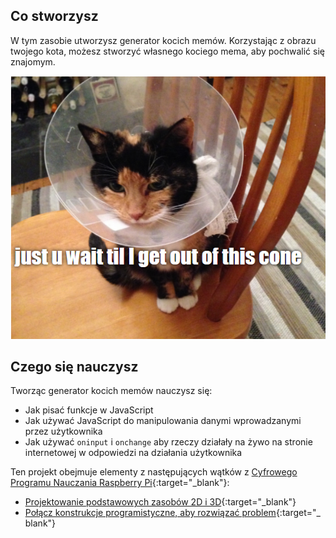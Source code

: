## Co stworzysz

W tym zasobie utworzysz generator kocich memów. Korzystając z obrazu twojego kota, możesz stworzyć własnego kociego mema, aby pochwalić się znajomym.

![Przykład mema](images/example-meme.png)

## Czego się nauczysz

Tworząc generator kocich memów nauczysz się:

- Jak pisać funkcje w JavaScript
- Jak używać JavaScript do manipulowania danymi wprowadzanymi przez użytkownika
- Jak używać `oninput` i `onchange` aby rzeczy działały na żywo na stronie internetowej w odpowiedzi na działania użytkownika

Ten projekt obejmuje elementy z następujących wątków z [Cyfrowego Programu Nauczania Raspberry Pi](https://www.raspberrypi.org/curriculum/){:target="_blank"}:

- [Projektowanie podstawowych zasobów 2D i 3D](https://www.raspberrypi.org/curriculum/design/creator){:target="_blank"}
- [Połącz konstrukcje programistyczne, aby rozwiązać problem](https://www.raspberrypi.org/curriculum/programming/builder){:target="_ blank"}
